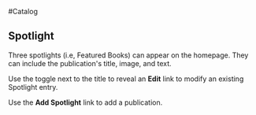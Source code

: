 #Catalog
## Spotlight

Three spotlights (i.e, Featured Books) can appear on the homepage. They can include the publication's title, image, and text.

Use the toggle next to the title to reveal an **Edit** link to modify an existing Spotlight entry.

Use the **Add Spotlight** link to add a publication.
